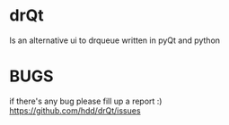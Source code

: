 drQt 
=============
Is an alternative ui to drqueue written in pyQt and python

BUGS
=====

if there's any bug please fill up a report :)
https://github.com/hdd/drQt/issues